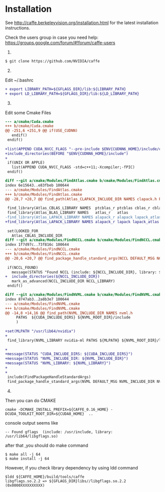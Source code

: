 
# Installation

See http://caffe.berkeleyvision.org/installation.html for the latest
installation instructions.

Check the users group in case you need help:
https://groups.google.com/forum/#!forum/caffe-users


1.

```bash
$ git clone https://github.com/NVIDIA/caffe
```


2.

Edit ~/.bashrc


```diff
+ export LIBRARY_PATH=${GFLAGS_DIR}/lib:${LIBRARY_PATH}
+ export LD_LIBRARY_PATH=${GFLAGS_DIR}/lib:${LD_LIBRARY_PATH}
```

3.

Edit some Cmake Files

```diff
--- a/cmake/Cuda.cmake
+++ b/cmake/Cuda.cmake
@@ -251,6 +251,9 @@ if(USE_CUDNN)
   endif()
 endif()
 
+list(APPEND CUDA_NVCC_FLAGS "--pre-include $ENV{CUDNN6_HOME}/include/cudnn.h")
+include_directories(BEFORE "$ENV{CUDNN6_HOME}/include")
+
 if(UNIX OR APPLE)
   list(APPEND CUDA_NVCC_FLAGS -std=c++11;-Xcompiler;-fPIC)
 endif()
```

```diff
diff --git a/cmake/Modules/FindAtlas.cmake b/cmake/Modules/FindAtlas.cmake
index 6e15643..e83fbeb 100644
--- a/cmake/Modules/FindAtlas.cmake
+++ b/cmake/Modules/FindAtlas.cmake
@@ -28,7 +28,7 @@ find_path(Atlas_CLAPACK_INCLUDE_DIR NAMES clapack.h PATHS ${Atlas_INCLUDE_SEARCH
 
 find_library(Atlas_CBLAS_LIBRARY NAMES  ptcblas_r ptcblas cblas_r cblas PATHS ${Atlas_LIB_SEARCH_PATHS})
 find_library(Atlas_BLAS_LIBRARY NAMES   atlas_r   atlas                 PATHS ${Atlas_LIB_SEARCH_PATHS})
-find_library(Atlas_LAPACK_LIBRARY NAMES alapack_r alapack lapack_atlas  PATHS ${Atlas_LIB_SEARCH_PATHS})
+find_library(Atlas_LAPACK_LIBRARY NAMES alapack_r lapack lapack_atlas  PATHS ${Atlas_LIB_SEARCH_PATHS})
 
 set(LOOKED_FOR
   Atlas_CBLAS_INCLUDE_DIR
diff --git a/cmake/Modules/FindNCCL.cmake b/cmake/Modules/FindNCCL.cmake
index 1f7d97c..73f816c 100644
--- a/cmake/Modules/FindNCCL.cmake
+++ b/cmake/Modules/FindNCCL.cmake
@@ -20,6 +20,7 @@ find_package_handle_standard_args(NCCL DEFAULT_MSG NCCL_INCLUDE_DIR NCCL_LIBRARY
 
 if(NCCL_FOUND)
   message(STATUS "Found NCCL (include: ${NCCL_INCLUDE_DIR}, library: ${NCCL_LIBRARY})")
+  include_directories(${NCCL_INCLUDE_DIR})
   mark_as_advanced(NCCL_INCLUDE_DIR NCCL_LIBRARY)
 endif()
``` 

```diff
diff --git a/cmake/Modules/FindNVML.cmake b/cmake/Modules/FindNVML.cmake
index 8747ab3..2a8b3e7 100644
--- a/cmake/Modules/FindNVML.cmake
+++ b/cmake/Modules/FindNVML.cmake
@@ -14,8 +14,16 @@ find_path(NVML_INCLUDE_DIR NAMES nvml.h
     PATHS  ${CUDA_INCLUDE_DIRS} ${NVML_ROOT_DIR}/include
     )
 
+set(MLPATH "/usr/lib64/nvidia")
+
 find_library(NVML_LIBRARY nvidia-ml PATHS ${MLPATH} ${NVML_ROOT_DIR}/lib ${NVML_ROOT_DIR}/lib64)
 
+
+message(STATUS "CUDA_INCLUDE_DIRS: ${CUDA_INCLUDE_DIRS}")
+message(STATUS "NVML_INCLUDE_DIR: ${NVML_INCLUDE_DIR}")
+message(STATUS "NVML_LIBRARY: ${NVML_LIBRARY}")
+
+
 include(FindPackageHandleStandardArgs)
 find_package_handle_standard_args(NVML DEFAULT_MSG NVML_INCLUDE_DIR NVML_LIBRARY)
```

4. 
Then you can do CMAKE

```
cmake -DCMAKE_INSTALL_PREFIX=${CAFFE_0.16_HOME} -DCUDA_TOOLKIT_ROOT_DIR=${CUDA8_HOME}  ..
```

console output seems like 


```
-- Found gflags  (include: /usr/include, library: /usr/lib64/libgflags.so)
```

after that ,you should do make command

```
$ make all -j 64
$ make install -j 64
```

However, if you check library dependency by using ldd command

```
$ldd ${CAFFE_HOME}/build/tools/caffe
libgflags.so.2.2 => ${GFLAGS_DIR}libs//libgflags.so.2.2 (0x0000XXXXXXXXXX)
```

